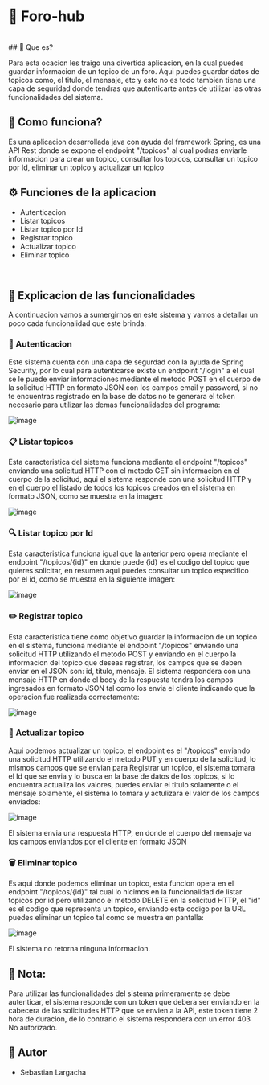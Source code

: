 # 💬 Foro-hub

<br>
## 🚀 Que es?

Para esta ocacion les traigo una divertida aplicacion, en la cual puedes guardar informacion de un topico de un foro. Aqui puedes guardar datos de topicos como, el titulo, el mensaje, etc y esto no es todo tambien tiene una capa de seguridad donde tendras que autenticarte antes de utilizar las otras funcionalidades del sistema.

## 📢 Como funciona?

Es una aplicacion desarrollada java con ayuda del framework Spring, es una API Rest donde se expone el endpoint "/topicos" al cual podras enviarle informacion para crear un topico, consultar los topicos, consultar un topico por Id, eliminar un topico y actualizar un topico

## ⚙️ Funciones de la aplicacion 

- Autenticacion
- Listar topicos
- Listar topico por Id
- Registrar topico
- Actualizar topico
- Eliminar topico

<br>

## 📝 Explicacion de las funcionalidades

A continuacion vamos a sumergirnos en este sistema y vamos a detallar un poco cada funcionalidad que este brinda:

### 🔐 Autenticacion

Este sistema cuenta con una capa de segurdad con la ayuda de Spring Security, por lo cual para autenticarse existe un endpoint "/login" a el cual se le puede enviar informaciones mediante el metodo POST en el cuerpo de la solicitud HTTP en formato JSON con los campos email y password, si no te encuentras registrado en la base de datos no te generara el token necesario para utilizar las demas funcionalidades del programa:

![image](https://github.com/user-attachments/assets/2f1fb447-d565-4542-acdd-ca6d546f71c7)

### 📋 Listar topicos

Esta caracteristica del sistema funciona mediante el endpoint "/topicos" enviando una solicitud HTTP con el metodo GET sin informacion en el cuerpo de la solicitud, aqui el sistema responde con una solicitud HTTP y en el cuerpo el listado de todos los topicos creados en el sistema en formato JSON, como se muestra en la imagen:

![image](https://github.com/user-attachments/assets/a0ecce07-55b2-471c-b2ec-1340350690a1)

### 🔍 Listar topico por Id

Esta caracteristica funciona igual que la anterior pero opera mediante el endpoint "/topicos/{id}" en donde puede {id} es el codigo del topico que quieres solicitar, en resumen aqui puedes consultar un topico especifico por el id, como se muestra en la siguiente imagen:

![image](https://github.com/user-attachments/assets/3d1f917d-eb2d-457d-94ae-86db45d9fb6d)

### ✏️ Registrar topico

Esta caracteristica tiene como objetivo guardar la informacion de un topico en el sistema, funciona mediante el endpoint "/topicos" enviando una solicitud HTTP utilizando el metodo POST y enviando en el cuerpo la informacion del topico que deseas registrar, los campos que se deben enviar en el JSON son: id, titulo, mensaje. El sistema respondera con una mensaje HTTP en donde el body de la respuesta tendra los campos ingresados en formato JSON tal como los envia el cliente indicando que la operacion fue realizada correctamente:

![image](https://github.com/user-attachments/assets/6a45828f-3960-41b9-a965-bd29f924b779)

### 🔄 Actualizar topico

Aqui podemos actualizar un topico, el endpoint es el "/topicos" enviando una solicitud HTTP utilizando el metodo PUT y en cuerpo de la solicitud, lo mismos campos que se envian para Registrar un topico, el sistema tomara el Id que se envia y lo busca en la base de datos de los topicos, si lo encuentra actualiza los valores, puedes enviar el titulo solamente o el mensaje solamente, el sistema lo tomara y actulizara el valor de los campos enviados:

![image](https://github.com/user-attachments/assets/cbecbe55-015c-43a3-b42e-3b1f07ad70f0)

El sistema envia una respuesta HTTP, en donde el cuerpo del mensaje va los campos enviandos por el cliente en formato JSON

### 🗑️ Eliminar topico

Es aqui donde podemos eliminar un topico, esta funcion opera en el endpoint "/topicos/{id}" tal cual lo hicimos en la funcionalidad de listar topicos por id pero utilizando el metodo DELETE en la solicitud HTTP, el "id" es el codigo que representa un topico, enviando este codigo por la URL puedes eliminar un topico tal como se muestra en pantalla:

![image](https://github.com/user-attachments/assets/a45d2b81-de75-499e-8cba-ace445a68ead)

El sistema no retorna ninguna informacion.

## 📝 Nota:

Para utilizar las funcionalidades del sistema primeramente se debe autenticar, el sistema responde con un token que debera ser enviando en la cabecera de las solicitudes HTTP que se envien a la API, este token tiene 2 hora de duracion, de lo contrario el sistema respondera con un error 403 No autorizado.

## 📧 Autor 

- Sebastian Largacha
